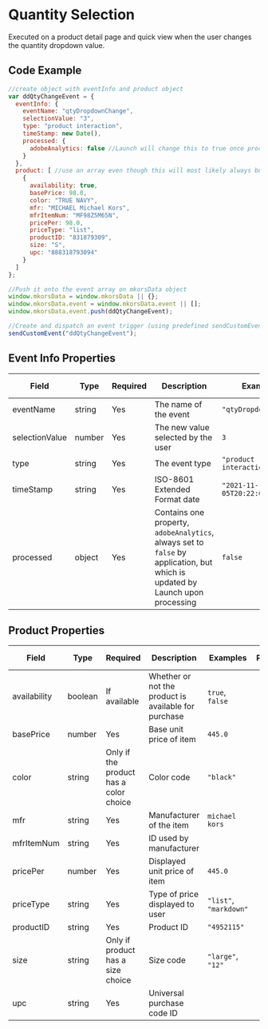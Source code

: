 # Quantity Selection
Executed on a product detail page and quick view when the user changes the quantity dropdown value.

## Code Example

```javascript
//create object with eventInfo and product object
var ddQtyChangeEvent = {
  eventInfo: {
    eventName: "qtyDropdownChange",
    selectionValue: "3",
    type: "product interaction",    
    timeStamp: new Date(),
    processed: {
      adobeAnalytics: false //Launch will change this to true once processed
    }
  },
  product: [ //use an array even though this will most likely always be a single item
    {
      availability: true,
      basePrice: 98.0,
      color: "TRUE NAVY",
      mfr: "MICHAEL Michael Kors",
      mfrItemNum: "MF98Z5M65N",
      pricePer: 98.0,
      priceType: "list",
      productID: "831879309",
      size: "S",
      upc: "888318793094"
    }
  ]
};

//Push it onto the event array on mkorsData object
window.mkorsData = window.mkorsData || {};
window.mkorsData.event = window.mkorsData.event || [];
window.mkorsData.event.push(ddQtyChangeEvent);

//Create and dispatch an event trigger (using predefined sendCustomEvent function)
sendCustomEvent("ddQtyChangeEvent");
```

## Event Info Properties
|Field|Type|Required|Description|Examples|Pattern|Min Length|Max Length|Min|Max|Multiple Of|
|-----|----|--------|-----------|--------|-------|----------|----------|---|---|-----------|
|eventName|string|Yes|The name of the event|`"qtyDropdownChange"`|
|selectionValue|number|Yes|The new value selected by the user|`3`|
|type|string|Yes|The event type|`"product interaction"`|
|timeStamp|string|Yes|ISO-8601 Extended Format date|`"2021-11-05T20:22:02.707Z"`|
|processed|object|Yes|Contains one property, `adobeAnalytics`, always set to `false` by application, but which is updated by Launch upon processing|`false`|

## Product Properties
|Field|Type|Required|Description|Examples|Pattern|Min Length|Max Length|Min|Max|Multiple Of|
|-----|----|--------|-----------|--------|-------|----------|----------|---|---|-----------|
|availability|boolean|If available|Whether or not the product is available for purchase|`true`, `false`|
|basePrice|number|Yes|Base unit price of item|`445.0`|
|color|string|Only if the product has a color choice|Color code|`"black"`|
|mfr|string|Yes|Manufacturer of the item|`michael kors`|
|mfrItemNum|string|Yes|ID used by manufacturer||
|pricePer|number|Yes|Displayed unit price of item|`445.0`|
|priceType|string|Yes|Type of price displayed to user|`"list"`, `"markdown"`|
|productID|string|Yes|Product ID|`"4952115"`|
|size|string|Only if product has a size choice|Size code|`"large"`, `"12"`|
|upc|string|Yes|Universal purchase code ID|